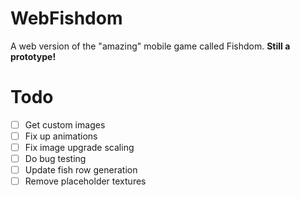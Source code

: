 # WebFishdom
A web version of the "amazing" mobile game called Fishdom. **Still a prototype!**

# Todo

- [ ] Get custom images
- [ ] Fix up animations
- [ ] Fix image upgrade scaling
- [ ] Do bug testing
- [ ] Update fish row generation
- [ ] Remove placeholder textures
